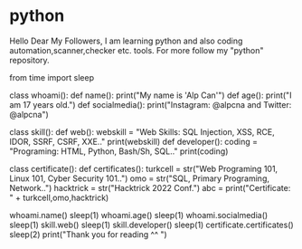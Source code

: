 # python

Hello Dear My Followers,
I am learning python and also coding automation,scanner,checker etc. tools.
For more follow my "python" repository.



from time import sleep

class whoami():
    def name():
        print("My name is 'Alp Can'")
    def age():
        print("I am 17 years old.")
    def socialmedia():
        print("Instagram: @alpcna and Twitter: @alpcna")

class skill():
    def web():
        webskill = "Web Skills: SQL Injection, XSS, RCE, IDOR, SSRF, CSRF, XXE.."
        print(webskill)
    def developer():
        coding = "Programing: HTML, Python, Bash/Sh, SQL.."
        print(coding)

class certificate():
    def certificates():
        turkcell = str("Web Programing 101, Linux 101, Cyber Security 101..")
        omo = str("SQL, Primary Programing, Network..")
        hacktrick = str("Hacktrick 2022 Conf.")
        abc = print("Certificate: " + turkcell,omo,hacktrick)

whoami.name()
sleep(1)
whoami.age()
sleep(1)
whoami.socialmedia()
sleep(1)
skill.web()
sleep(1)
skill.developer()
sleep(1)
certificate.certificates()
sleep(2)
print("Thank you for reading ^^ ")



